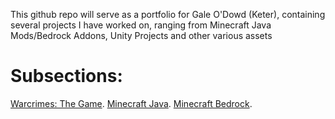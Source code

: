 This github repo will serve as a portfolio for Gale O'Dowd (Keter), containing several projects I have worked on, ranging from Minecraft Java Mods/Bedrock Addons, Unity Projects and other various assets

# Subsections:
[Warcrimes: The Game](contents/unity/warcrimes%20builds/READ.md).
[Minecraft Java](contents/unity/warcrimes%20builds/READ.md).
[Minecraft Bedrock](contents/unity/warcrimes%20builds/READ.md).
